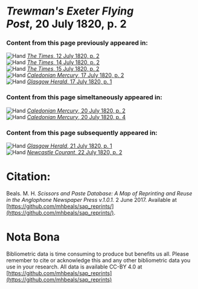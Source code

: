 # *Trewman's Exeter Flying Post*, 20 July 1820, p. 2  
  
### Content from this page previously appeared in:  
![Hand](http://scissorsandpaste.net/wp-content/uploads/2017/06/smallhandpointer.png) [*The Times*, 12 July 1820, p. 2](https://mhbeals.github.io/sap_html/The-Times/The-Times-12-July-1820-p-2)  
![Hand](http://scissorsandpaste.net/wp-content/uploads/2017/06/smallhandpointer.png) [*The Times*, 14 July 1820, p. 2](https://mhbeals.github.io/sap_html/The-Times/The-Times-14-July-1820-p-2)  
![Hand](http://scissorsandpaste.net/wp-content/uploads/2017/06/smallhandpointer.png) [*The Times*, 15 July 1820, p. 2](https://mhbeals.github.io/sap_html/The-Times/The-Times-15-July-1820-p-2)  
![Hand](http://scissorsandpaste.net/wp-content/uploads/2017/06/smallhandpointer.png) [*Caledonian Mercury*, 17 July 1820, p. 2](https://mhbeals.github.io/sap_html/Caledonian-Mercury/Caledonian-Mercury-17-July-1820-p-2)  
![Hand](http://scissorsandpaste.net/wp-content/uploads/2017/06/smallhandpointer.png) [*Glasgow Herald*, 17 July 1820, p. 1](https://mhbeals.github.io/sap_html/Glasgow-Herald/Glasgow-Herald-17-July-1820-p-1)  
  
### Content from this page simeltaneously appeared in:  
![Hand](http://scissorsandpaste.net/wp-content/uploads/2017/06/smallhandpointer.png) [*Caledonian Mercury*, 20 July 1820, p. 2](https://mhbeals.github.io/sap_html/Caledonian-Mercury/Caledonian-Mercury-20-July-1820-p-2)  
![Hand](http://scissorsandpaste.net/wp-content/uploads/2017/06/smallhandpointer.png) [*Caledonian Mercury*, 20 July 1820, p. 4](https://mhbeals.github.io/sap_html/Caledonian-Mercury/Caledonian-Mercury-20-July-1820-p-4)  
  
### Content from this page subsequently appeared in:  
![Hand](http://scissorsandpaste.net/wp-content/uploads/2017/06/smallhandpointer.png) [*Glasgow Herald*, 21 July 1820, p. 1](https://mhbeals.github.io/sap_html/Glasgow-Herald/Glasgow-Herald-21-July-1820-p-1)  
![Hand](http://scissorsandpaste.net/wp-content/uploads/2017/06/smallhandpointer.png) [*Newcastle Courant*, 22 July 1820, p. 2](https://mhbeals.github.io/sap_html/Newcastle-Courant/Newcastle-Courant-22-July-1820-p-2)  


# Citation: 

Beals. M. H. *Scissors and Paste Database: A Map of Reprinting and Reuse in the Anglophone Newspaper Press v.1.0.1.* 2 June 2017. Available at [https://github.com/mhbeals/sap_reprints/](https://github.com/mhbeals/sap_reprints/). 

# Nota Bona

Bibliometric data is time consuming to produce but benefits us all. Please remember to cite or acknowledge this and any other bibliometric data you use in your research. All data is available CC-BY 4.0 at [https://github.com/mhbeals/sap_reprints](https://github.com/mhbeals/sap_reprints)
